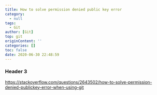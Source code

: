 ```yaml
---
title: How to solve permission denied public key error
category:
  - null
tags:
  - Git
author: [Git]
top: git
originContent: ''
categories: []
toc: false
date: 2020-06-30 22:48:59
---
```


### Header 3

https://stackoverflow.com/questions/2643502/how-to-solve-permission-denied-publickey-error-when-using-git